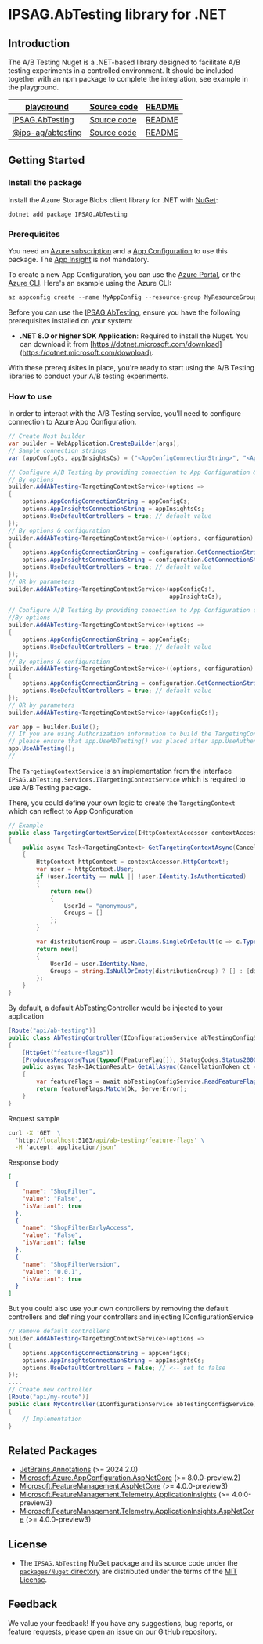 # IPSAG.AbTesting library for .NET
## Introduction
The A/B Testing Nuget is a .NET-based library designed to facilitate A/B testing experiments in a controlled environment. It should be included together with an npm package to complete the integration, see example in the playground.

| [playground][playground]         | [Source code][playground_source]  | [README][playground_readme] |
| ---------------------------------|---------------------------------- | --------------------------- |
| [IPSAG.AbTesting][package]       | [Source code][source]             | [README][source_readme]     |
| [@ips-ag/abtesting][npm_package] | [Source code][npm_source]         | [README][npm_readme]        |

## Getting Started

### Install the package

Install the Azure Storage Blobs client library for .NET with [NuGet][nuget]:

```dotnetcli
dotnet add package IPSAG.AbTesting
```

### Prerequisites
You need an [Azure subscription][azure_sub] and a [App Configuration][app_config_docs] to use this package. The [App Insight][app_insights_docs] is not mandatory.

To create a new App Configuration, you can use the [Azure Portal][app_config_create_portal], or the [Azure CLI][app_config_create_cli].
Here's an example using the Azure CLI:
```Powershell
az appconfig create --name MyAppConfig --resource-group MyResourceGroup --location westus
```
Before you can use the [IPSAG.AbTesting][package], ensure you have the following prerequisites installed on your system:

- **.NET 8.0 or higher SDK Application**: Required to install the Nuget. You can download it from [https://dotnet.microsoft.com/download](https://dotnet.microsoft.com/download).

With these prerequisites in place, you're ready to start using the A/B Testing libraries to conduct your A/B testing experiments.

### How to use

In order to interact with the A/B Testing service, you'll need to configure connection to Azure App Configuration.

```C# Snippet:SampleSnippetsAppConfig_Auth
// Create Host builder
var builder = WebApplication.CreateBuilder(args);
// Sample connection strings
var (appConfigCs, appInsightsCs) = ("<AppConfigConnectionString>", "<AppInsightsConnectionString>");
```
```C# Snippet:SampleSnippetsAppConfig_Auth
// Configure A/B Testing by providing connection to App Configuration & App Insights
// By options
builder.AddAbTesting<TargetingContextService>(options =>
{
    options.AppConfigConnectionString = appConfigCs;
    options.AppInsightsConnectionString = appInsightsCs;
    options.UseDefaultControllers = true; // default value
});
// By options & configuration
builder.AddAbTesting<TargetingContextService>((options, configuration) =>
{
    options.AppConfigConnectionString = configuration.GetConnectionString("AppConfig");
    options.AppInsightsConnectionString = configuration.GetConnectionString("AppInsights");
    options.UseDefaultControllers = true; // default value
});
// OR by parameters
builder.AddAbTesting<TargetingContextService>(appConfigCs!,
                                              appInsightsCs);
```
```C# Snippet:SampleSnippetsAppConfig_Auth
// Configure A/B Testing by providing connection to App Configuration only
//By options
builder.AddAbTesting<TargetingContextService>(options =>
{
    options.AppConfigConnectionString = appConfigCs;
    options.UseDefaultControllers = true; // default value
});
// By options & configuration
builder.AddAbTesting<TargetingContextService>((options, configuration) =>
{
    options.AppConfigConnectionString = configuration.GetConnectionString("AppConfig");
    options.UseDefaultControllers = true; // default value
});
// OR by parameters
builder.AddAbTesting<TargetingContextService>(appConfigCs!);
```
```C# Snippet:SampleSnippetsAppConfig_Auth
var app = builder.Build();
// If you are using Authorization information to build the TargetingContext,
// please ensure that app.UseAbTesting() was placed after app.UseAuthentication(); & app.UseAuthorization();
app.UseAbTesting();
//
```
The `TargetingContextService` is an implementation from the interface `IPSAG.AbTesting.Services.ITargetingContextService` which is required to use A/B Testing package.

There, you could define your own logic to create the `TargetingContext` which can reflect to App Configuration
```C# Snippet:SampleSnippetsAppConfig_Auth
// Example
public class TargetingContextService(IHttpContextAccessor contextAccessor) : ITargetingContextService
{
    public async Task<TargetingContext> GetTargetingContextAsync(CancellationToken ct = default)
    {
        HttpContext httpContext = contextAccessor.HttpContext!;
        var user = httpContext.User;
        if (user.Identity == null || !user.Identity.IsAuthenticated)
        {
            return new()
            {
                UserId = "anonymous",
                Groups = []
            };
        }

        var distributionGroup = user.Claims.SingleOrDefault(c => c.Type == ClaimTypes.GroupSid)?.Value;
        return new()
        {
            UserId = user.Identity.Name,
            Groups = string.IsNullOrEmpty(distributionGroup) ? [] : [distributionGroup]
        };
    }
}
```

By default, a default AbTestingController would be injected to your application

``` C# Snippet:SampleSnippetsAppConfig_Auth
[Route("api/ab-testing")]
public class AbTestingController(IConfigurationService abTestingConfigService) : BaseApiController
{
    [HttpGet("feature-flags")]
    [ProducesResponseType(typeof(FeatureFlag[]), StatusCodes.Status200OK)]
    public async Task<IActionResult> GetAllAsync(CancellationToken ct = default)
    {
        var featureFlags = await abTestingConfigService.ReadFeatureFlagsAsync(ct).ConfigureAwait(false);
        return featureFlags.Match(Ok, ServerError);
    }
}
```

Request sample
```bat
curl -X 'GET' \
  'http://localhost:5103/api/ab-testing/feature-flags' \
  -H 'accept: application/json'
```
Response body
``` JSON
[
  {
    "name": "ShopFilter",
    "value": "False",
    "isVariant": true
  },
  {
    "name": "ShopFilterEarlyAccess",
    "value": "False",
    "isVariant": false
  },
  {
    "name": "ShopFilterVersion",
    "value": "0.0.1",
    "isVariant": true
  }
]
```

But you could also use your own controllers by removing the default controllers and defining your controllers and injecting IConfigurationService

``` C# Snippet:SampleSnippetsAppConfig_Auth
// Remove default controllers
builder.AddAbTesting<TargetingContextService>(options =>
{
    options.AppConfigConnectionString = appConfigCs;
    options.AppInsightsConnectionString = appInsightsCs;
    options.UseDefaultControllers = false; // <-- set to false
});
....
// Create new controller
[Route("api/my-route")]
public class MyController(IConfigurationService abTestingConfigService)
{
    // Implementation
}
```

## Related Packages
* [JetBrains.Annotations](https://www.nuget.org/packages/JetBrains.Annotations) (>= 2024.2.0)
* [Microsoft.Azure.AppConfiguration.AspNetCore](https://www.nuget.org/packages/Microsoft.Azure.AppConfiguration.AspNetCore/8.0.0-preview.2) (>= 8.0.0-preview.2)
* [Microsoft.FeatureManagement.AspNetCore](https://www.nuget.org/packages/Microsoft.FeatureManagement.AspNetCore/4.0.0-preview3) (>= 4.0.0-preview3)
* [Microsoft.FeatureManagement.Telemetry.ApplicationInsights](https://www.nuget.org/packages/Microsoft.FeatureManagement.Telemetry.ApplicationInsights/4.0.0-preview3) (>= 4.0.0-preview3)
* [Microsoft.FeatureManagement.Telemetry.ApplicationInsights.AspNetCore](https://www.nuget.org/packages/Microsoft.FeatureManagement.Telemetry.ApplicationInsights.AspNetCore/4.0.0-preview3) (>= 4.0.0-preview3)

## License

* The `IPSAG.AbTesting` NuGet package and its source code under the [`packages/Nuget` directory][source] are distributed under the terms of the [MIT License][license].

## Feedback

We value your feedback! If you have any suggestions, bug reports, or feature requests, please open an issue on our GitHub repository.


<!-- LINKS -->
[source]: https://github.com/ips-ag/demo-ab-testing-azure/tree/main/packages/Nuget/IPSAG.AbTesting
[npm_source]: https://github.com/ips-ag/demo-ab-testing-azure/tree/main/packages/npm/abtesting
[playground_source]: https://github.com/ips-ag/demo-ab-testing-azure/tree/main/playground
[source_readme]: https://github.com/ips-ag/demo-ab-testing-azure/tree/main/packages/Nuget/IPSAG.AbTesting/README.md
[npm_readme]: https://github.com/ips-ag/demo-ab-testing-azure/tree/main/packages/npm/abtesting/README.md
[playground_readme]: https://github.com/ips-ag/demo-ab-testing-azure/tree/main/playground/README.md
[package]: https://www.nuget.org/packages/IPSAG.AbTesting/
[nuget]: https://www.nuget.org/
[npm_package]: https://www.npmjs.com/package/@ips-ag/abtesting
[playground]: https://github.com/ips-ag/demo-ab-testing-azure/tree/main/playground
[IPS]: https://www.ips-ag.com
[azure_sub]: https://azure.microsoft.com/free/dotnet/
[app_config_docs]: https://learn.microsoft.com/en-us/azure/azure-app-configuration/overview
[app_config_create_portal]: https://learn.microsoft.com/en-us/azure/azure-app-configuration/quickstart-azure-app-configuration-create?tabs=azure-portal
[app_config_create_cli]: https://learn.microsoft.com/en-us/azure/azure-app-configuration/quickstart-azure-app-configuration-create?tabs=azure-cli
[app_insights_docs]: https://learn.microsoft.com/en-us/azure/azure-monitor/app/app-insights-overview
[license]: https://github.com/ips-ag/demo-ab-testing-azure/blob/main/LICENSE
[nuget_icon]: https://www.nuget.org/Content/gallery/img/default-package-icon-256x256.png
[npm_icon]: https://static-production.npmjs.com/7a7ffabbd910fc60161bc04f2cee4160.png